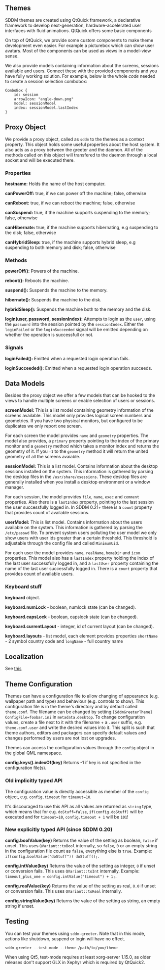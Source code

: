 ## Themes

SDDM themes are created using QtQuick framework, a declarative framework to develop next-generation, hardware-accelerated user interfaces with fluid animations. QtQuick offers some basic components

On top of QtQuick, we provide some custom components to make theme development even easier. For example a picturebox which can show user avatars. Most of the components can be used as views in a model-view sense.

We also provide models containing information about the screens, sessions available and users. Connect these with the provided components and you have fully working solution. For example, below is the whole _code_ needed to create a session selection combobox:

    ComboBox {
    	id: session
    	arrowIcon: "angle-down.png"
    	model: sessionModel
    	index: sessionModel.lastIndex
    }

## Proxy Object

We provide a proxy object, called as `sddm` to the themes as a context property. This object holds some useful properties about the host system. It also acts as a proxy between the greeter and the daemon. All of the methods called on this object will transfered to the daemon through a local socket and will be executed there. 

### Properties

**hostname:** Holds the name of the host computer.

**canPowerOff:** true, if we can power off the machine; false, otherwise

**canReboot:** true, if we can reboot the machine; false, otherwise

**canSuspend:** true, if the machine supports suspending to the memory; false, otherwise

**canHibernate:** true, if the machine supports hibernating, e.g suspending to the disk; false, otherwise

**canHybridSleep:** true, if the machine supports hybrid sleep, e.g suspending to both memory and disk; false, otherwise

### Methods

**powerOff():** Powers of the machine.

**reboot():** Reboots the machine.

**suspend():** Suspends the machine to the memory.

**hibernate():** Suspends the machine to the disk.

**hybridSleep():** Suspends the machine both to the memory and the disk.

**login(user, password, sessionIndex):** Attempts to login as the `user`, using the `password` into the session pointed by the `sessionIndex`. Either the `loginFailed` or the `loginSucceeded` signal will be emitted depending on whether the operation is successfull or not. 

### Signals

**loginFailed():** Emitted when a requested login operation fails.

**loginSucceeded():** Emitted when a requested login operation succeeds.

## Data Models
Besides the proxy object we offer a few models that can be hooked to the views to handle multiple screens or enable selection of users or sessions.

**screenModel:** This is a list model containing geometry information of the screens available. This model only provides logical screen numbers and geometries. If you have two physical monitors, but configured to be duplicates we only report one screen.

For each screen the model provides `name` and `geometry` properties.
The model also provides, a `primary` property pointing to the index of the primary monitor and a `geometry` method which takes a monitor index and returns the geometry of it. If you `-1` to the `geometry` method it will return the united geometry of all the screens avaiable.

**sessionModel:** This is a list model. Contains information about the desktop sessions installed on the system. This information is gathered by parsing the desktop files in the `/usr/share/xsessions`. These desktop files are generally installed when you install a desktop environment or a window manager.

For each session, the model provides `file`, `name`, `exec` and `comment` properties.
Also there is a `lastIndex` property, pointing to the last session the user successfully logged in.
In SDDM 0.21+ there is a `count` property that provides count of available sessions.

**userModel:** This is list model. Contains information about the users available on the system. This information is gathered by parsing the `/etc/passwd` file. To prevent system users polluting the user model we only show users with user ids greater than a certain threshold. This threshold is adjustable through the config file and called `MinimumUid`. 

For each user the model provides `name`, `realName`, `homeDir` and `icon` properties.
This model also has a `lastIndex` property holding the index of the last user successfully logged in, and a `lastUser` property containing the name of the last user successfully logged in.
There is a `count` property that provides count of available users.

### Keyboard stuff
**keyboard** object.

**keyboard.numLock** - boolean, numlock state (can be changed).

**keyboard.capsLock** - boolean, capslock state (can be changed).

**keyboard.currentLayout** - integer, id of current layout (can be changed).

**keyboard.layouts** - list model, each element provides properties `shortName` - 2 symbol country code and `longName` - full country name

## Localization

See [this](https://github.com/sddm/sddm/wiki/Localization)

## Theme Configuration

Themes can have a configuration file to allow changing of appearance (e.g. wallpaper path and type) and behaviour (e.g. controls to show). This configuration file is in the theme's directory and by default called `theme.conf`. The filename can be changed by setting `[SddmGreeterTheme] ConfigFile=foobar.ini` in `metadata.desktop`. To change configuration values, create a file next to it with the filename + a `.user` suffix, e.g. `theme.conf.user` and write the desired values into it. This split is such that theme authors, editors and packagers can specify default values and changes performed by users are not lost on upgrades.

Themes can access the configuration values through the `config` object in the global QML namespace.

**config.keys().indexOf(key)** Returns -1 if key is not specified in the configuration file(s).

### Old implicitly typed API

The configuration value is directly accessible as member of the `config` object, e.g. `config.timeout` for `timeout=10`.

It's discouraged to use this API as all values are returned as `string` type, which means that for e.g. `doStuff=false`, `if(config.doStuff)` will be executed and for `timeout=10`, `config.timeout + 1` will be `101`!

### New explicitly typed API (since SDDM 0.20)

**config.boolValue(key)** Returns the value of the setting as boolean, `false` if unset. This uses `QVariant::toBool` internally, so `false`, `0` or an empty string in the configuration file count as `false`, everything else is `true`. Example: `if(config.boolValue("doStuff")) doStuff();`.

**config.intValue(key)** Returns the value of the setting as integer, `0` if unset or conversion fails. This uses `QVariant::toInt` internally. Example: `timeout_plus_one = config.intValue("timeout") + 1;`.

**config.realValue(key)** Returns the value of the setting as real, `0.0` if unset or conversion fails. This uses `QVariant::toReal` internally.

**config.stringValue(key)** Returns the value of the setting as string, an empty string if unset.

## Testing

You can test your themes using `sddm-greeter`. Note that in this mode, actions like shutdown, suspend or login will have no effect.

    sddm-greeter --test-mode --theme /path/to/you/theme

When using Qt5, test-mode requires at least xorg-server 1.15.0, as older releases don't support GLX in Xephyr which is required by QtQuick2.
